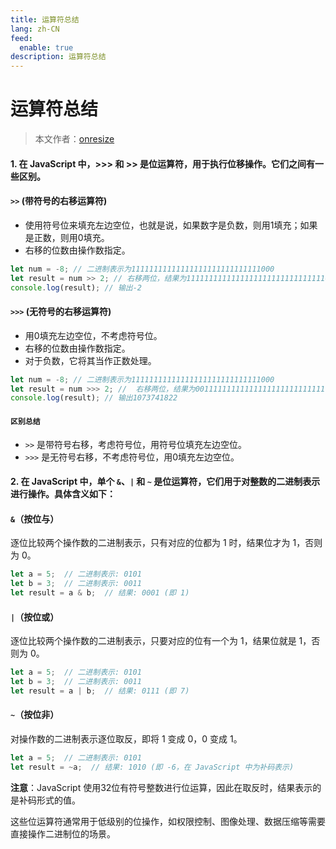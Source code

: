 ```yaml
---
title: 运算符总结
lang: zh-CN
feed:
  enable: true
description: 运算符总结
---
```


# 运算符总结

> 本文作者：[onresize](https://github.com/onresize)


#### **1. 在 JavaScript 中，>>> 和 >> 是位运算符，用于执行位移操作。它们之间有一些区别。**

#### `>>` (带符号的右移运算符)
- 使用符号位来填充左边空位，也就是说，如果数字是负数，则用1填充；如果是正数，则用0填充。
- 右移的位数由操作数指定。
```javascript
let num = -8; // 二进制表示为11111111111111111111111111111000
let result = num >> 2; // 右移两位，结果为11111111111111111111111111111110，即-2
console.log(result); // 输出-2
```

#### `>>>` (无符号的右移运算符)
- 用0填充左边空位，不考虑符号位。
- 右移的位数由操作数指定。
- 对于负数，它将其当作正数处理。
```javascript
let num = -8; // 二进制表示为11111111111111111111111111111000
let result = num >>> 2; //  右移两位，结果为00111111111111111111111111111110，即1073741822
console.log(result); // 输出1073741822
```

#### `区别总结`
- `>>` 是带符号右移，考虑符号位，用符号位填充左边空位。
- `>>>` 是无符号右移，不考虑符号位，用0填充左边空位。


#### **2. 在 JavaScript 中，单个 `&`、`|` 和 `~` 是位运算符，它们用于对整数的二进制表示进行操作。具体含义如下：**

#### `&`（按位与）

逐位比较两个操作数的二进制表示，只有对应的位都为 1 时，结果位才为 1，否则为 0。
```javascript
let a = 5;  // 二进制表示: 0101
let b = 3;  // 二进制表示: 0011
let result = a & b;  // 结果: 0001 (即 1)
```

#### `|`（按位或）

逐位比较两个操作数的二进制表示，只要对应的位有一个为 1，结果位就是 1，否则为 0。
```javascript
let a = 5;  // 二进制表示: 0101
let b = 3;  // 二进制表示: 0011
let result = a | b;  // 结果: 0111 (即 7)
```

#### `~`（按位非）

对操作数的二进制表示逐位取反，即将 1 变成 0，0 变成 1。
```javascript
let a = 5;  // 二进制表示: 0101
let result = ~a;  // 结果: 1010 (即 -6，在 JavaScript 中为补码表示)
```

**注意**：JavaScript 使用32位有符号整数进行位运算，因此在取反时，结果表示的是补码形式的值。

这些位运算符通常用于低级别的位操作，如权限控制、图像处理、数据压缩等需要直接操作二进制位的场景。

